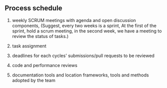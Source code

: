 ## Process schedule

1. weekly SCRUM meetings with agenda and open discussion components, (Suggest, every two weeks is a sprint, At the first of the sprint, hold a scrum meeting, in the second week, we have a meeting to review the status of tasks.)

2. task assignment
3. deadlines for each cycles' submissions/pull requests to be reviewed
4. code and performance reviews
5. documentation tools and location
frameworks, tools and methods adopted by the team